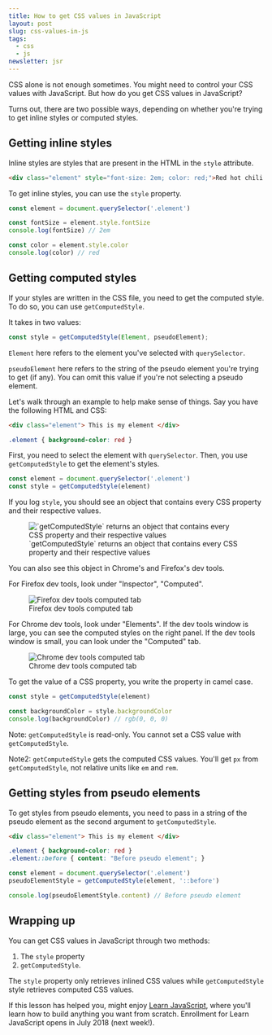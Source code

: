 ```yaml
---
title: How to get CSS values in JavaScript
layout: post
slug: css-values-in-js
tags:
  - css
  - js
newsletter: jsr
---
```


CSS alone is not enough sometimes. You might need to control your CSS values with JavaScript. But how do you get CSS values in JavaScript?

Turns out, there are two possible ways, depending on whether you're trying to get inline styles or computed styles.

<!--more-->

## Getting inline styles

Inline styles are styles that are present in the HTML in the `style` attribute.

```html
<div class="element" style="font-size: 2em; color: red;">Red hot chili pepper!</div>
```

To get inline styles, you can use the `style` property.

```js
const element = document.querySelector('.element')

const fontSize = element.style.fontSize
console.log(fontSize) // 2em

const color = element.style.color
console.log(color) // red
```

## Getting computed styles

If your styles are written in the CSS file, you need to get the computed style. To do so, you can use `getComputedStyle`.

It takes in two values:

```js
const style = getComputedStyle(Element, pseudoElement);
```

`Element` here refers to the element you've selected with `querySelector`.

`pseudoElement` here refers to the string of the pseudo element you're trying to get (if any). You can omit this value if you're not selecting a pseudo element.

Let's walk through an example to help make sense of things. Say you have the following HTML and CSS:

```html
<div class="element"> This is my element </div>
```

```css
.element { background-color: red }
```

First, you need to select the element with `querySelector`. Then, you use `getComputedStyle` to get the element's styles.

```js
const element = document.querySelector('.element')
const style = getComputedStyle(element)
```

If you log `style`, you should see an object that contains every CSS property and their respective values.

<figure><img src="/images/2018/get-css/all-properties.png" alt="`getComputedStyle` returns an object that contains every CSS property and their respective values">
  <figcaption>`getComputedStyle` returns an object that contains every CSS property and their respective values</figcaption>
</figure>

You can also see this object in Chrome's and Firefox's dev tools.

For Firefox dev tools, look under "Inspector", "Computed".

<figure><img src="/images/2018/get-css/firefox.png" alt="Firefox dev tools computed tab">
  <figcaption aria-hidden>Firefox dev tools computed tab</figcaption>
</figure>

For Chrome dev tools, look under "Elements". If the dev tools window is large, you can see the computed styles on the right panel. If the dev tools window is small, you can look under the "Computed" tab.

<figure><img src="/images/2018/get-css/chrome.png" alt="Chrome dev tools computed tab">
  <figcaption aria-hidden>Chrome dev tools computed tab</figcaption>
</figure>

To get the value of a CSS property, you write the property in camel case.

```js
const style = getComputedStyle(element)

const backgroundColor = style.backgroundColor
console.log(backgroundColor) // rgb(0, 0, 0)
```

Note: `getComputedStyle` is read-only. You cannot set a CSS value with `getComputedStyle`.

Note2: `getComputedStyle` gets the computed CSS values. You'll get `px` from `getComputedStyle`, not relative units like `em` and `rem`.

## Getting styles from pseudo elements

To get styles from pseudo elements, you need to pass in a string of the pseudo element as the second argument to `getComputedStyle`.

```html
<div class="element"> This is my element </div>
```

```css
.element { background-color: red }
.element::before { content: "Before pseudo element"; }
```

```js
const element = document.querySelector('.element')
pseudoElementStyle = getComputedStyle(element, '::before')

console.log(pseudoElementStyle.content) // Before pseudo element
```

## Wrapping up

You can get CSS values in JavaScript through two methods:

1. The `style` property
2. `getComputedStyle`.

The `style` property only retrieves inlined CSS values while `getComputedStyle` style retrieves computed CSS values.

If this lesson has helped you, might enjoy [Learn JavaScript](https://learnjavascript.today), where you'll learn how to build anything you want from scratch. Enrollment for Learn JavaScript opens in July 2018 (next week!).
